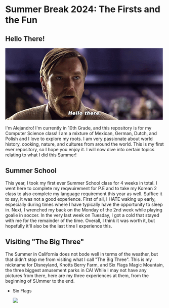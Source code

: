 # Summer Break 2024: The Firsts and the Fun

## Hello There!

![Hello There!](/star-wars-obi-wan-kenobi.gif)

I'm Alejandro! I'm currently in 10th Grade, and this repository is for my Computer Science class! I am a mixture of Mexican, German, Dutch, and Polish and I love to explore my roots. I am very passionate about world history, cooking, nature, and cultures from around the world. This is my first ever repository, so I hope you enjoy it. I will now dive into certain topics relating to what I did this Summer!

## Summer School

This year, I took my first ever Summer School class for 4 weeks in total. I went here to complete my reqwuirement for P.E and to take my Korean 2 class to also complete my language requirement this year as well. Suffice it to say, it was not a good experience. First of all, I HATE waking up early, especially during times where I have typically have the opportunity to sleep in. Next, I wrenched my back on the Monday of the 2nd week while playing goalie in soccer. In the very last week on Tuesday, I got a cold that stayed with me for the remainder of the time. Overall, I think it was worth it, but hopefully it'll also be the last time I experience this.

## Visiting "The Big Three"

The Summer in California does not bode well in terms of the weather, but that didn't stop me from visiting what I call "The Big Three". This is my nickname for Disneyland, Knotts Berry Farm, and Six Flags Magic Mountain, the three biggest amusement parks in CA! While I may not have any pictures from there, here are my three experiences at them, from the beginning of SUmmer to the end.

* Six Flags

  ![](/)
